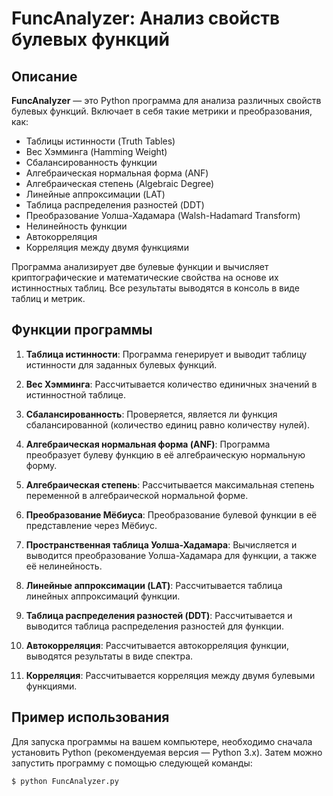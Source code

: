 # FuncAnalyzer: Анализ свойств булевых функций

## Описание

**FuncAnalyzer** — это Python программа для анализа различных свойств булевых функций. Включает в себя такие метрики и преобразования, как:
- Таблицы истинности (Truth Tables)
- Вес Хэмминга (Hamming Weight)
- Сбалансированность функции
- Алгебраическая нормальная форма (ANF)
- Алгебраическая степень (Algebraic Degree)
- Линейные аппроксимации (LAT)
- Таблица распределения разностей (DDT)
- Преобразование Уолша-Хадамара (Walsh-Hadamard Transform)
- Нелинейность функции
- Автокорреляция
- Корреляция между двумя функциями

Программа анализирует две булевые функции и вычисляет криптографические и математические свойства на основе их истинностных таблиц. Все результаты выводятся в консоль в виде таблиц и метрик.

## Функции программы

1. **Таблица истинности**:
   Программа генерирует и выводит таблицу истинности для заданных булевых функций.

2. **Вес Хэмминга**:
   Рассчитывается количество единичных значений в истинностной таблице.

3. **Сбалансированность**:
   Проверяется, является ли функция сбалансированной (количество единиц равно количеству нулей).

4. **Алгебраическая нормальная форма (ANF)**:
   Программа преобразует булеву функцию в её алгебраическую нормальную форму.

5. **Алгебраическая степень**:
   Рассчитывается максимальная степень переменной в алгебраической нормальной форме.

6. **Преобразование Мёбиуса**:
   Преобразование булевой функции в её представление через Мёбиус.

7. **Пространственная таблица Уолша-Хадамара**:
   Вычисляется и выводится преобразование Уолша-Хадамара для функции, а также её нелинейность.

8. **Линейные аппроксимации (LAT)**:
   Рассчитывается таблица линейных аппроксимаций функции.

9. **Таблица распределения разностей (DDT)**:
   Рассчитывается и выводится таблица распределения разностей для функции.

10. **Автокорреляция**:
    Рассчитывается автокорреляция функции, выводятся результаты в виде спектра.

11. **Корреляция**:
    Рассчитывается корреляция между двумя булевыми функциями.

## Пример использования

Для запуска программы на вашем компьютере, необходимо сначала установить Python (рекомендуемая версия — Python 3.x). Затем можно запустить программу с помощью следующей команды:

```bash
$ python FuncAnalyzer.py

